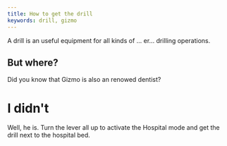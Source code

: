 ```yaml
---
title: How to get the drill
keywords: drill, gizmo
---
```


A drill is an useful equipment for all kinds of ... er... drilling operations.

## But where?
Did you know that Gizmo is also an renowed dentist?

# I didn't
Well, he is. Turn the lever all up to activate the Hospital mode and get the drill next to the hospital bed.
